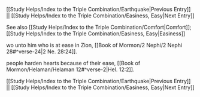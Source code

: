 [[Study Helps/Index to the Triple Combination/Earthquake|Previous Entry]]  ||  [[Study Helps/Index to the Triple Combination/Easiness, Easy|Next Entry]]

 See also [[Study Helps/Index to the Triple Combination/Comfort|Comfort]]; [[Study Helps/Index to the Triple Combination/Easiness, Easy|Easiness]]

 wo unto him who is at ease in Zion, [[Book of Mormon/2 Nephi/2 Nephi 28#^verse-24|2 Ne. 28:24]].

 people harden hearts because of their ease, [[Book of Mormon/Helaman/Helaman 12#^verse-2|Hel. 12:2]].

[[Study Helps/Index to the Triple Combination/Earthquake|Previous Entry]]  ||  [[Study Helps/Index to the Triple Combination/Easiness, Easy|Next Entry]]
